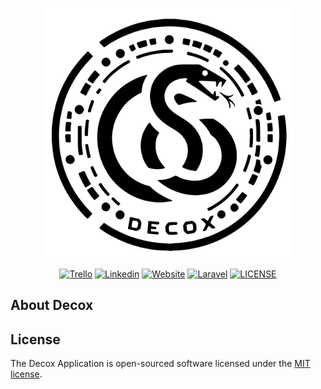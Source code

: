 <p align="center"><a href="https://decox.zapto.org" target="_blank"><img src="decox.svg" width="400" alt="Decox Logo"></a></p>

<p align="center">
<a href="https://trello.com/b/mjIdWcjS/decox-portfolio"><img src="https://img.shields.io/badge/Trello-%23026AA7.svg?style=for-the-badge&logo=Trello&logoColor=white" alt="Trello"></a>
<a href="https://www.linkedin.com/in/brian-olesnievicz-68756b291/"><img src="https://img.shields.io/badge/linkedin-%230077B5.svg?style=for-the-badge&logo=linkedin&logoColor=white" alt="Linkedin"></a>
<a href="https://decox.zapto.org"><img src="https://img.shields.io/badge/website-000000?style=for-the-badge&logo=About.me&logoColor=white" alt="Website"></a>
<a href="https://laravel.com"><img src="https://img.shields.io/badge/laravel-%23FF2D20.svg?style=for-the-badge&logo=laravel&logoColor=white" alt="Laravel"></a>
<a href="LICENSE"><img src="https://img.shields.io/github/license/Ileriayo/markdown-badges?style=for-the-badge" alt="LICENSE"></a>
</p>

## About Decox



## License

The Decox Application is open-sourced software licensed under the [MIT license](https://opensource.org/licenses/MIT).
